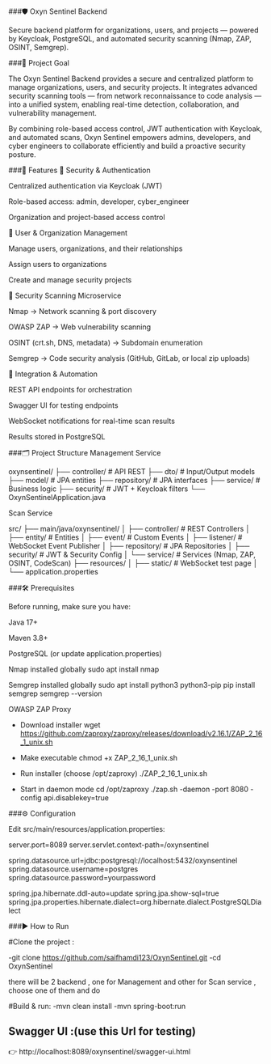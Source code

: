 ###🛡️ Oxyn Sentinel Backend

Secure backend platform for organizations, users, and projects — powered by Keycloak, PostgreSQL, and automated security scanning (Nmap, ZAP, OSINT, Semgrep).

###🎯 Project Goal

The Oxyn Sentinel Backend provides a secure and centralized platform to manage organizations, users, and security projects.
It integrates advanced security scanning tools — from network reconnaissance to code analysis — into a unified system, enabling real-time detection, collaboration, and vulnerability management.

By combining role-based access control, JWT authentication with Keycloak, and automated scans, Oxyn Sentinel empowers admins, developers, and cyber engineers to collaborate efficiently and build a proactive security posture.

###🚀 Features
🔐 Security & Authentication

Centralized authentication via Keycloak (JWT)

Role-based access: admin, developer, cyber_engineer

Organization and project-based access control

👥 User & Organization Management

Manage users, organizations, and their relationships

Assign users to organizations

Create and manage security projects

🧪 Security Scanning Microservice

Nmap → Network scanning & port discovery

OWASP ZAP → Web vulnerability scanning

OSINT (crt.sh, DNS, metadata) → Subdomain enumeration

Semgrep → Code security analysis (GitHub, GitLab, or local zip uploads)

📡 Integration & Automation

REST API endpoints for orchestration

Swagger UI for testing endpoints

WebSocket notifications for real-time scan results

Results stored in PostgreSQL

###🗂️ Project Structure
Management Service

oxynsentinel/
├── controller/        # API REST
├── dto/               # Input/Output models
├── model/             # JPA entities
├── repository/        # JPA interfaces
├── service/           # Business logic
├── security/          # JWT + Keycloak filters
└── OxynSentinelApplication.java

Scan Service

src/
 ├── main/java/oxynsentinel/
 │    ├── controller/   # REST Controllers
 │    ├── entity/       # Entities
 │    ├── event/        # Custom Events
 │    ├── listener/     # WebSocket Event Publisher
 │    ├── repository/   # JPA Repositories
 │    ├── security/     # JWT & Security Config
 │    └── service/      # Services (Nmap, ZAP, OSINT, CodeScan)
 ├── resources/
 │    ├── static/       # WebSocket test page
 │    └── application.properties


###🛠️ Prerequisites

Before running, make sure you have:

Java 17+

Maven 3.8+

PostgreSQL (or update application.properties)

Nmap installed globally
sudo apt install nmap


Semgrep installed globally
sudo apt install python3 python3-pip
pip install semgrep
semgrep --version


OWASP ZAP Proxy
- Download installer
wget https://github.com/zaproxy/zaproxy/releases/download/v2.16.1/ZAP_2_16_1_unix.sh

- Make executable
chmod +x ZAP_2_16_1_unix.sh

- Run installer (choose /opt/zaproxy)
./ZAP_2_16_1_unix.sh

- Start in daemon mode
cd /opt/zaproxy
./zap.sh -daemon -port 8080 -config api.disablekey=true

###⚙️ Configuration

Edit src/main/resources/application.properties:

server.port=8089
server.servlet.context-path=/oxynsentinel

spring.datasource.url=jdbc:postgresql://localhost:5432/oxynsentinel
spring.datasource.username=postgres
spring.datasource.password=yourpassword

spring.jpa.hibernate.ddl-auto=update
spring.jpa.show-sql=true
spring.jpa.properties.hibernate.dialect=org.hibernate.dialect.PostgreSQLDialect


###▶️ How to Run

#Clone the project :

-git clone https://github.com/saifhamdi123/OxynSentinel.git 
-cd OxynSentinel


there will be 2 backend , one for Management and other for Scan service , choose one of them and do 

#Build & run:
-mvn clean install
-mvn spring-boot:run


## Swagger UI :(use this Url for testing)
👉 http://localhost:8089/oxynsentinel/swagger-ui.html



